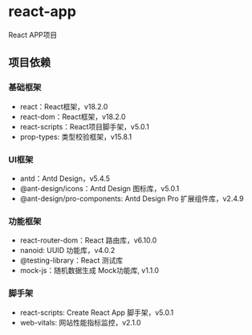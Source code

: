# react-app
React APP项目

## 项目依赖

### 基础框架
- react：React框架，v18.2.0
- react-dom：React框架，v18.2.0
- react-scripts：React项目脚手架，v5.0.1
- prop-types: 类型校验框架，v15.8.1

### UI框架
- antd：Antd Design，v5.4.5
- @ant-design/icons：Antd Design 图标库，v5.0.1
- @ant-design/pro-components: Antd Design Pro 扩展组件库，v2.4.9

### 功能框架
- react-router-dom：React 路由库，v6.10.0
- nanoid: UUID 功能库，v4.0.2
- @testing-library：React 测试库
- mock-js：随机数据生成 Mock功能库, v1.1.0

### 脚手架
- react-scripts: Create React App 脚手架，v5.0.1
- web-vitals: 网站性能指标监控，v2.1.0